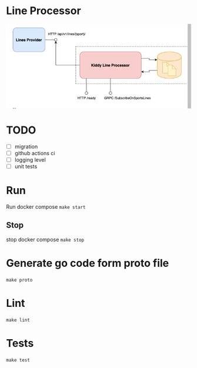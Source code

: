 # Line Processor
![architecture](docs/img/arch.png "Architecture")

# TODO
- [ ] migration
- [ ] github actions ci
- [ ] logging level
- [ ] unit tests

# Run
Run docker compose
`make start`

## Stop
stop docker compose
`make stop`

# Generate go code form proto file
`make proto`
# Lint
`make lint`

# Tests 
`make test`
